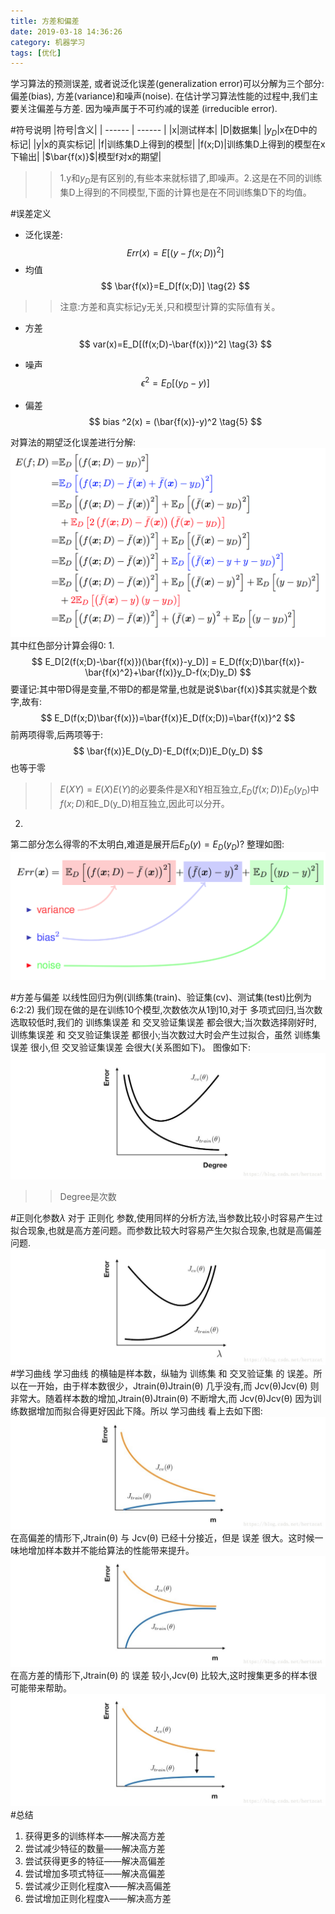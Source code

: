 ```yaml
---
title: 方差和偏差
date: 2019-03-18 14:36:26
category: 机器学习
tags: [优化]
---
```


学习算法的预测误差, 或者说泛化误差(generalization error)可以分解为三个部分: 偏差(bias), 方差(variance)和噪声(noise). 在估计学习算法性能的过程中,我们主要关注偏差与方差. 因为噪声属于不可约减的误差 (irreducible error).
<!--more-->

#符号说明
|符号|含义|
| ------ | ------ |
|x|测试样本|
|D|数据集|
|$y_D$|x在D中的标记|
|y|x的真实标记|
|f|训练集D上得到的模型|
|f(x;D)|训练集D上得到的模型在x下输出|
|$\bar{f(x)}$|模型f对x的期望|
>>1.y和$y_D$是有区别的,有些本来就标错了,即噪声。2.这是在不同的训练集D上得到的不同模型,下面的计算也是在不同训练集D下的均值。

#误差定义
* 泛化误差:
$$
Err(x)=E[(y-f(x;D))^2] \tag{1}
$$
* 均值
$$
\bar{f(x)}=E_D[f(x;D)] \tag{2}
$$
>>注意:方差和真实标记y无关,只和模型计算的实际值有关。

* 方差
$$
var(x)=E_D[(f(x;D)-\bar{f(x)})^2] \tag{3}
$$

* 噪声
$$
\epsilon ^2=E_D[(y_D-y)] \tag{4}
$$

* 偏差
$$
bias ^2(x) = (\bar{f(x)}-y)^2 \tag{5}
$$

对算法的期望泛化误差进行分解:
![](/img/bias-variance-proof.png)
其中红色部分计算会得0:
1.
$$
E_D[2(f(x;D)-\bar{f(x)})(\bar{f(x)}-y_D)] = E_D(f(x;D)\bar{f(x)}-\bar{f(x)^2}+\bar{f(x)}y_D-f(x;D)y_D)
$$
要谨记:其中带D得是变量,不带D的都是常量,也就是说$\bar{f(x)}$其实就是个数字,故有:
$$
E_D(f(x;D)\bar{f(x)})=\bar{f(x)}E_D(f(x;D))=\bar{f(x)}^2
$$
前两项得零,后两项等于:
$$
\bar{f(x)}E_D(y_D)-E_D(f(x;D))E_D(y_D)
$$
也等于零
>>$E(XY)=E(X)E(Y)$的必要条件是X和Y相互独立,$E_D(f(x;D))E_D(y_D)$中$f(x;D)$和E_D(y_D)相互独立,因此可以分开。

2.
第二部分怎么得零的不太明白,难道是展开后$E_D(y)=E_D(y_D)$?
整理如图:
![](/img/bias-variance.png)

#方差与偏差
以线性回归为例(训练集(train)、验证集(cv)、测试集(test)比例为6:2:2)
我们现在做的是在训练10个模型,次数依次从1到10,对于 多项式回归,当次数选取较低时,我们的 训练集误差 和 交叉验证集误差 都会很大;当次数选择刚好时,训练集误差 和 交叉验证集误差 都很小;当次数过大时会产生过拟合，虽然 训练集误差 很小,但 交叉验证集误差 会很大(关系图如下)。 图像如下:
![](/img/Degree.jpg)
>>Degree是次数

#正则化参数$\lambda$
对于 正则化 参数,使用同样的分析方法,当参数比较小时容易产生过拟合现象,也就是高方差问题。而参数比较大时容易产生欠拟合现象,也就是高偏差问题.
![](/img/reularization.jpg)
#学习曲线
学习曲线 的横轴是样本数，纵轴为 训练集 和 交叉验证集 的 误差。所以在一开始，由于样本数很少，Jtrain(θ)Jtrain(θ) 几乎没有,而 Jcv(θ)Jcv(θ) 则非常大。随着样本数的增加,Jtrain(θ)Jtrain(θ) 不断增大,而 Jcv(θ)Jcv(θ) 因为训练数据增加而拟合得更好因此下降。所以 学习曲线 看上去如下图:
![](/img/curve1.jpg)
在高偏差的情形下,Jtrain(θ) 与 Jcv(θ) 已经十分接近，但是 误差 很大。这时候一味地增加样本数并不能给算法的性能带来提升。 
![](/img/curve2.jpg)
在高方差的情形下,Jtrain(θ) 的 误差 较小,Jcv(θ) 比较大,这时搜集更多的样本很可能带来帮助。
![](/img/curve3.jpg)
#总结
1. 获得更多的训练样本——解决高方差
2. 尝试减少特征的数量——解决高方差
3. 尝试获得更多的特征——解决高偏差
4. 尝试增加多项式特征——解决高偏差
5. 尝试减少正则化程度λ——解决高偏差
6. 尝试增加正则化程度λ——解决高方差